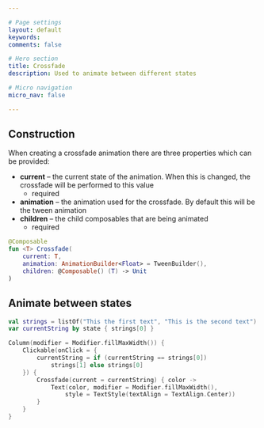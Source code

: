 ```yaml
---

# Page settings
layout: default
keywords:
comments: false

# Hero section
title: Crossfade
description: Used to animate between different states

# Micro navigation
micro_nav: false

---
```


## Construction

When creating a crossfade animation there are three properties which can be provided:

* **current** – the current state of the animation. When this is changed, the crossfade will be performed to this value
  * required
* **animation** – the animation used for the crossfade. By default this will be the tween animation
* **children** – the child composables that are being animated
  * required

```kotlin
@Composable
fun <T> Crossfade(
    current: T,
    animation: AnimationBuilder<Float> = TweenBuilder(),
    children: @Composable() (T) -> Unit
)
```

## Animate between states

```kotlin
val strings = listOf("This the first text", "This is the second text")
var currentString by state { strings[0] }

Column(modifier = Modifier.fillMaxWidth()) {
    Clickable(onClick = {
        currentString = if (currentString == strings[0])
            strings[1] else strings[0]
    }) {
        Crossfade(current = currentString) { color ->
            Text(color, modifier = Modifier.fillMaxWidth(),
                style = TextStyle(textAlign = TextAlign.Center))
        }
    }
}
```

